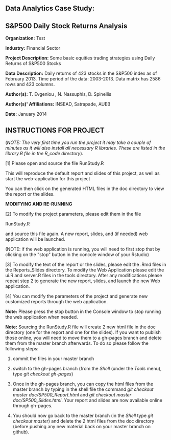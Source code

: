 Data Analytics Case Study: 
---------------------------------------------------------

S&P500 Daily Stock Returns Analysis
---------------------------------------------------------

**Organization:** Test 

**Industry:** Financial Sector 

**Project Description:** Some basic equities trading strategies using Daily Returns of S&P500 Stocks 

**Data Description:** Daily returns of 423 stocks in the S&P500 index as of February 2013. Time period of the data: 2003-2013. Data matrix has 2586 rows and 423 columns. 

**Author(s):** T. Evgeniou , N. Nassuphis, D. Spinellis 

**Author(s)' Affiliations:** INSEAD, Satrapade, AUEB 

**Date:** January 2014 

INSTRUCTIONS FOR PROJECT
---------------------------------------------------------

(*NOTE: The very first time you run the project it may take a couple of minutes as it will also install all necessary R libraries. These are listed in the library.R file in the R_code directory*).


[1] Please open and source the file RunStudy.R 

This will reproduce the default report and slides of this project, as well as  start the web-application for this project

You can then click on the generated HTML files in the doc directory to view the report or the slides.

**MODIFYING AND RE-RUNNING**

[2] To modify the project parameters, please edit them in the file 

RunStudy.R

and source this file again. A new report, slides, and (if needed) web application will be launched. 

(NOTE: if the web application is running, you will need to first stop that by clicking on the "stop" button in the concole window of your Rstudio)


[3] To modify the text of the report or the slides, please edit the .Rmd files in the Reports_Slides directory. To modify the Web Application please edit the ui.R and server.R files in the tools directory. After any modifications please repeat step 2 to generate the new report, slides, and launch the new Web application. 

[4] You can modify the parameters of the project and generate new customized reports through the web application. 

**Note:** Please press the stop button in the Console window to stop running the web application when needed.

**Note:** Sourcing the RunStudy.R file will create 2 new html file in the doc directory (one for the report and one for the slides). If you want to publish those online, you will need to move them to a gh-pages branch and delete them from the master branch afterwards. To do so please follow the following steps:

1. commit the files in your master branch

2. switch to the gh-pages branch (from the *Shell* (under the *Tools* menu), type *git checkout gh-pages*)

3. Once in the gh-pages branch, you can copy the html files from the master branch by typing in the shell file the command *git checkout master doc/SP500_Report.html* and *git checkout master doc/SP500_Slides.html*. Your report and slides are now available online through gh-pages.

4. You should now go back to the master branch (in the *Shell* type *git checkout master*) and delete the 2 html files from the doc directory (before pushing any new material back on your master branch on github).
